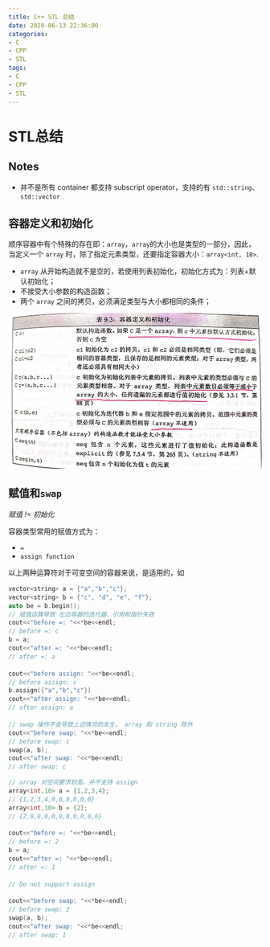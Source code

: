 ```yaml
---
title: C++ STL 总结
date: 2020-06-13 22:36:00
categories:
- C
- CPP
- STL
tags:
- C
- CPP
- STL
---
```


# STL总结

## 

## Notes

- 并不是所有 container 都支持 subscript operator，支持的有 `std::string`、`std::vector`

## 容器定义和初始化

顺序容器中有个特殊的存在即：`array`，`array`的大小也是类型的一部分，因此，当定义一个 `array` 时，除了指定元素类型，还要指定容器大小：`array<int, 10>`.

- `array` 从开始构造就不是空的，若使用列表初始化，初始化方式为：列表+默认初始化；
- 不接受大小参数的构造函数；
- 两个 `array` 之间的拷贝，必须满足类型与大小都相同的条件；

![init_function](./summary/container_init_function.jpg)

## 赋值和`swap`

*赋值 !=  初始化*

容器类型常用的赋值方式为：
- `=`
- `assign function`

以上两种运算符对于可变空间的容器来说，是适用的，如

```c++
vector<string> a = {"a","b","c"};
vector<string> b = {"c", "d", "e", "f"};
auto be = b.begin();
// 赋值运算导致 左边容器的迭代器、引用和指针失效
cout<<"before =: "<<*be<<endl;
// before =: c
b = a;
cout<<"after =: "<<*be<<endl;
// after =: a

cout<<"before assign: "<<*be<<endl;
// before assign: c
b.assign({"a","b","c"})
cout<<"after assign: "<<*be<<endl;
// after assign: a

// swap 操作不会导致上述情况的发生， array 和 string 除外
cout<<"before swap: "<<*be<<endl;
// before swap: c
swap(a, b);
cout<<"after swap: "<<*be<<endl;
// after swap: c
```

```c++
// array 对空间要求较高，并不支持 assign
array<int,10> a = {1,2,3,4};
// {1,2,3,4,0,0,0,0,0,0}
array<int,10> b = {2};
// {2,0,0,0,0,0,0,0,0,0,0}

cout<<"before =: "<<*be<<endl;
// before =: 2
b = a;
cout<<"after =: "<<*be<<endl;
// after =: 1

// Do not support assign

cout<<"before swap: "<<*be<<endl;
// before swap: 2
swap(a, b);
cout<<"after swap: "<<*be<<endl;
// after swap: 1
```